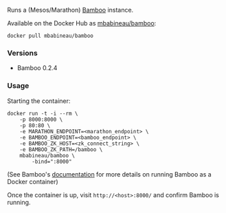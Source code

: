 Runs a (Mesos/Marathon) [Bamboo](https://github.com/QubitProducts/bamboo/) instance.

Available on the Docker Hub as [mbabineau/bamboo](https://registry.hub.docker.com/u/mbabineau/bamboo/):

    docker pull mbabineau/bamboo

### Versions
* Bamboo 0.2.4

### Usage
Starting the container:

    docker run -t -i --rm \
        -p 8000:8000 \
        -p 80:80 \
        -e MARATHON_ENDPOINT=<marathon_endpoint> \
        -e BAMBOO_ENDPOINT=<bamboo_endpoint> \
        -e BAMBOO_ZK_HOST=<zk_connect_string> \
        -e BAMBOO_ZK_PATH=/bamboo \
        mbabineau/bamboo \
            -bind=":8000"


(See Bamboo's [documentation](https://github.com/QubitProducts/bamboo/blob/master/README.md) for more details on running Bamboo as a Docker container)

Once the container is up, visit `http://<host>:8000/` and confirm Bamboo is running.
